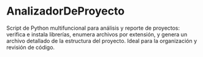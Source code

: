 # AnalizadorDeProyecto
Script de Python multifuncional para análisis y reporte de proyectos: verifica e instala librerías, enumera archivos por extensión, y genera un archivo detallado de la estructura del proyecto. Ideal para la organización y revisión de código.
